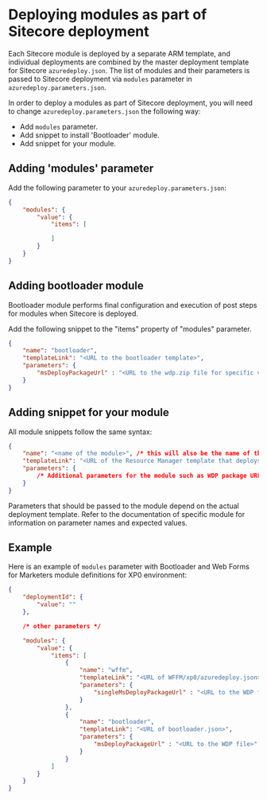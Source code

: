# Deploying modules as part of Sitecore deployment

Each Sitecore module is deployed by a separate ARM template, and individual deployments are combined by the master deployment template for Sitecore `azuredeploy.json`. The list of modules and their parameters is passed to Sitecore deployment via `modules` parameter in `azuredeploy.parameters.json`.

In order to deploy a modules as part of Sitecore deployment, you will need to change `azuredeploy.parameters.json` the following way:

  * Add `modules` parameter.
  * Add snippet to install 'Bootloader' module.
  * Add snippet for your module.


## Adding 'modules' parameter

Add the following parameter to your `azuredeploy.parameters.json`:

``` JSON
{
	"modules": {
		"value": {
			"items": [

			]
		}
	}
}
```

## Adding bootloader module

Bootloader module performs final configuration and execution of post steps for modules when Sitecore is deployed.

Add the following snippet to the "items" property of "modules" parameter.

``` JSON
{
	"name": "bootloader",
	"templateLink": "<URL to the bootloader template>",
	"parameters": {
		"msDeployPackageUrl" : "<URL to the wdp.zip file for specific version of Sitecore>"
	}
}
```

## Adding snippet for your module

All module snippets follow the same syntax:
``` JSON
{
	"name": "<name of the module>", /* this will also be the name of the deployment */
	"templateLink": "<URL of the Resource Manager template that deploys the module>",
	"parameters": {
		/* Additional parameters for the module such as WDP package URLs */ 
	}
}
```

Parameters that should be passed to the module depend on the actual deployment template. Refer to the documentation of specific module for information on parameter names and expected values.

## Example

Here is an example of `modules` parameter with Bootloader and Web Forms for Marketers module definitions for XP0 environment:

``` JSON
{
	"deploymentId": {
		"value": ""
	},

	/* other parameters */

	"modules": {
		"value": {
			"items": [
				{
					"name": "wffm",
					"templateLink": "<URL of WFFM/xp0/azuredeploy.json>",
					"parameters": {
						"singleMsDeployPackageUrl" : "<URL to the WDP file>"
					}
				},
				{
					"name": "bootloader",
					"templateLink": "<URL of bootloader.json>",
					"parameters": {
						"msDeployPackageUrl" : "<URL to the WDP file>"
					}
				}
			]
		}
	}
}
```
